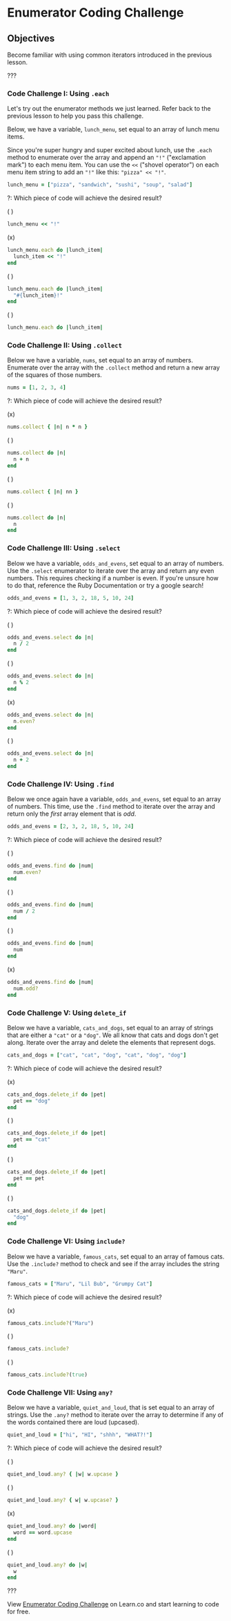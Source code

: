 # Enumerator Coding Challenge

## Objectives

Become familiar with using common iterators introduced in the previous lesson.

???

### Code Challenge I: Using `.each`

Let's try out the enumerator methods we just learned. Refer back to the previous lesson to help you pass this challenge.

Below, we have a variable, `lunch_menu`, set equal to an array of lunch menu items.

Since you're super hungry and super excited about lunch, use the `.each` method to enumerate over the array and append an `"!"` ("exclamation mark") to each menu item. You can use the `<<` ("shovel operator") on each menu item string to add an `"!"` like this: `"pizza" << "!"`.

``` ruby
lunch_menu = ["pizza", "sandwich", "sushi", "soup", "salad"]
```

?: Which piece of code will achieve the desired result?

( )

``` ruby
lunch_menu << "!"
```

(x)

``` ruby
lunch_menu.each do |lunch_item|
  lunch_item << "!"
end
```

( )

``` ruby
lunch_menu.each do |lunch_item|
  "#{lunch_item}!"
end
```

( )

``` ruby
lunch_menu.each do |lunch_item|
```

### Code Challenge II: Using `.collect`

Below we have a variable, `nums`, set equal to an array of numbers. Enumerate over the array with the `.collect` method and return a new array of the squares of those numbers.

``` ruby
nums = [1, 2, 3, 4]
```

?: Which piece of code will achieve the desired result?

(x)

``` ruby
nums.collect { |n| n * n }
```

( )

``` ruby
nums.collect do |n|
  n + n
end
```

( )

``` ruby
nums.collect { |n| nn }
```

( )

``` ruby
nums.collect do |n|
  n
end
```

### Code Challenge III: Using `.select`

Below we have a variable, `odds_and_evens`, set equal to an array of numbers. Use the `.select` enumerator to iterate over the array and return any even numbers. This requires checking if a number is even. If you're unsure how to do that, reference the Ruby Documentation or try a google search!

``` ruby
odds_and_evens = [1, 3, 2, 18, 5, 10, 24]
```

?: Which piece of code will achieve the desired result?

( )

``` ruby
odds_and_evens.select do |n|
  n / 2
end
```

( )

``` ruby
odds_and_evens.select do |n|
  n % 2
end
```

(x)

``` ruby
odds_and_evens.select do |n|
  n.even?
end
```

( )

``` ruby
odds_and_evens.select do |n|
  n + 2
end
```

### Code Challenge IV: Using `.find`

Below we once again have a variable, `odds_and_evens`, set equal to an array of numbers. This time, use the `.find` method to iterate over the array and return only the *first* array element that is *odd*.

``` ruby
odds_and_evens = [2, 3, 2, 18, 5, 10, 24]
```

?: Which piece of code will achieve the desired result?

( )

``` ruby
odds_and_evens.find do |num|
  num.even?
end
```

( )

``` ruby
odds_and_evens.find do |num|
  num / 2
end
```

( )

``` ruby
odds_and_evens.find do |num|
  num
end
```

(x)

``` ruby
odds_and_evens.find do |num|
  num.odd?
end

```

### Code Challenge V: Using `delete_if`

Below we have a variable, `cats_and_dogs`, set equal to an array of strings that are either a `"cat"` or a  `"dog"`. We all know that cats and dogs don't get along. Iterate over the array and delete the elements that represent dogs.


``` ruby
cats_and_dogs = ["cat", "cat", "dog", "cat", "dog", "dog"]
```

?: Which piece of code will achieve the desired result?

(x)

``` ruby
cats_and_dogs.delete_if do |pet|
  pet == "dog"
end
```

( )

``` ruby
cats_and_dogs.delete_if do |pet|
  pet == "cat"
end
```

( )

``` ruby
cats_and_dogs.delete_if do |pet|
  pet == pet
end
```

( )

``` ruby
cats_and_dogs.delete_if do |pet|
  "dog"
end
```

### Code Challenge VI: Using `include?`

Below we have a variable, `famous_cats`, set equal to an array of famous cats. Use the `.include?` method to check and see if the array includes the string `"Maru"`.

``` ruby
famous_cats = ["Maru", "Lil Bub", "Grumpy Cat"]
```

?: Which piece of code will achieve the desired result?

(x)

``` ruby
famous_cats.include?("Maru")
```

( )

``` ruby
famous_cats.include?
```

( )

``` ruby
famous_cats.include?(true)
```

### Code Challenge VII: Using `any?`

Below we have a variable, `quiet_and_loud`, that is set equal to an array of strings. Use the `.any?` method to iterate over the array to determine if any of the words contained there are loud (upcased).

``` ruby
quiet_and_loud = ["hi", "HI", "shhh", "WHAT?!"]
```

?: Which piece of code will achieve the desired result?

( )

``` ruby
quiet_and_loud.any? { |w| w.upcase }
```

( )

``` ruby
quiet_and_loud.any? { w| w.upcase? }
```

(x)

``` ruby
quiet_and_loud.any? do |word|
  word == word.upcase
end
```

( )

``` ruby
quiet_and_loud.any? do |w|
  w
end
```

???

<p data-visibility='hidden'>View <a href='https://learn.co/lessons/enumerator-coding-challenge' title='Enumerator Coding Challenge'>Enumerator Coding Challenge</a> on Learn.co and start learning to code for free.</p>
